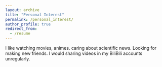 ```yaml
---
layout: archive
title: "Personal Interest"
permalink: /personal_interest/
author_profile: true
redirect_from:
  - /resume
---
```


I like watching movies, animes. caring about scientific news. Looking for making new friends. I would sharing videos in my BiliBili accounts unregularly.
